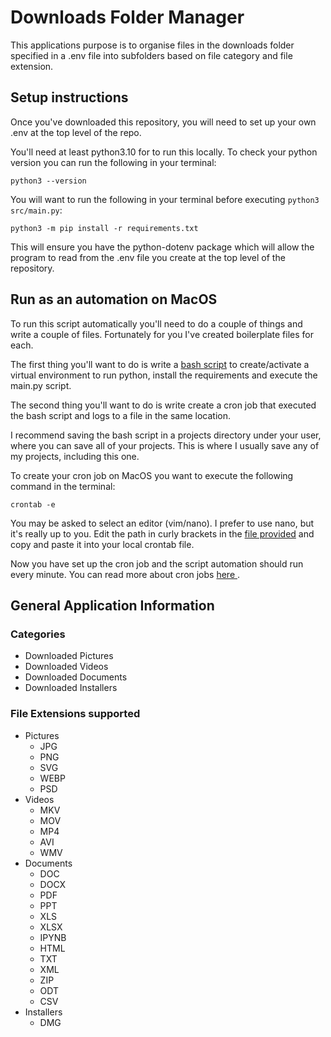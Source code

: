 # Downloads Folder Manager

This applications purpose is to organise files in the downloads folder specified in a .env file into subfolders
based on file category and file extension.

## Setup instructions
Once you've downloaded this repository, you will need to set up your own .env at the top level of the repo.

You'll need at least python3.10 for to run this locally. To check your python version you can run the following in your terminal:

```python3 --version```

You will want to run the following in your terminal before
executing ```python3 src/main.py```:

```python3 -m pip install -r requirements.txt```

This will ensure you have the python-dotenv package which will allow the program to read from the .env file you create 
at the top level of the repository.

## Run as an automation on MacOS
To run this script automatically you'll need to do a couple of things and
write a couple of files. Fortunately for you I've created boilerplate files for each.

The first thing you'll want to do is write a [bash script](bash_scripts/setup_and_run.sh) to create/activate a virtual environment to run python, 
install the requirements and execute the main.py script.

The second thing you'll want to do is write create a cron job that executed the bash script and logs to a file in the
same location.

I recommend saving the bash script in a projects directory under your user, where you can save all of your projects.
This is where I usually save any of my projects, including this one.

To create your cron job on MacOS you want to execute the following command in the terminal:

```crontab -e```

You may be asked to select an editor (vim/nano). I prefer to use nano, but it's really up to you.
Edit the path in curly brackets in the [file provided](bash_scripts/crontab) and copy and paste it into your local 
crontab file.

Now you have set up the cron job and the script automation should run every minute. You can read more about 
cron jobs [here
](https://www.doabledanny.com/cron-jobs-on-mac).

## General Application Information

### Categories
- Downloaded Pictures
- Downloaded Videos
- Downloaded Documents
- Downloaded Installers

### File Extensions supported
- Pictures
  - JPG
  - PNG
  - SVG
  - WEBP
  - PSD
- Videos
  - MKV
  - MOV
  - MP4
  - AVI
  - WMV
- Documents
  - DOC
  - DOCX
  - PDF
  - PPT
  - XLS
  - XLSX
  - IPYNB
  - HTML
  - TXT
  - XML
  - ZIP
  - ODT
  - CSV
- Installers
  - DMG